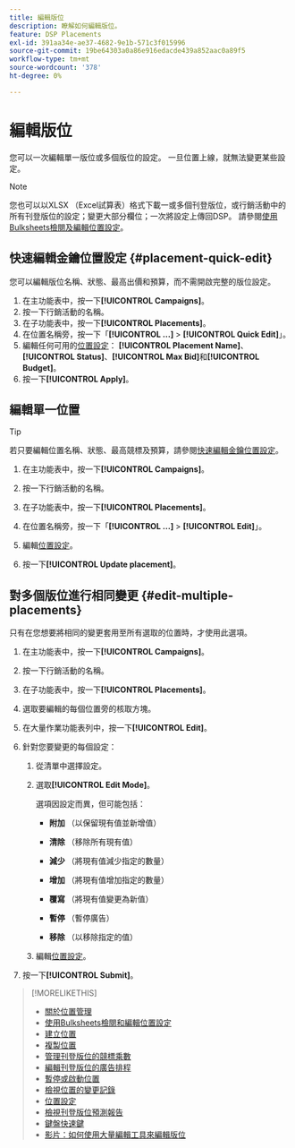 ```yaml
---
title: 編輯版位
description: 瞭解如何編輯版位。
feature: DSP Placements
exl-id: 391aa34e-ae37-4682-9e1b-571c3f015996
source-git-commit: 19be64303a0a86e916edacde439a852aac0a89f5
workflow-type: tm+mt
source-wordcount: '378'
ht-degree: 0%

---
```


# 編輯版位

您可以一次編輯單一版位或多個版位的設定。 一旦位置上線，就無法變更某些設定。

<!-- Some placements don't have these options. Clarify which placement types aren't eligible -- is it PG placements, or all placements using private inventory? And anything else? -->

>[!NOTE]
>
>您也可以以XLSX （Excel試算表）格式下載一或多個刊登版位，或行銷活動中的所有刊登版位的設定；變更大部分欄位；一次將設定上傳回DSP。 請參閱[使用Bulksheets檢閱及編輯位置設定](placement-qa.md)。

## 快速編輯金鑰位置設定 {#placement-quick-edit}

您可以編輯版位名稱、狀態、最高出價和預算，而不需開啟完整的版位設定。

1. 在主功能表中，按一下&#x200B;**[!UICONTROL Campaigns]**。
1. 按一下行銷活動的名稱。
1. 在子功能表中，按一下&#x200B;**[!UICONTROL Placements]**。
1. 在位置名稱旁，按一下「**[!UICONTROL ...]** > **[!UICONTROL Quick Edit]**」。
1. 編輯任何可用的[位置設定](placement-settings.md)： **[!UICONTROL Placement Name]**、**[!UICONTROL Status]**、**[!UICONTROL Max Bid]**&#x200B;和&#x200B;**[!UICONTROL Budget]**。
1. 按一下&#x200B;**[!UICONTROL Apply]**。

## 編輯單一位置

>[!TIP]
>
> 若只要編輯位置名稱、狀態、最高競標及預算，請參閱[快速編輯金鑰位置設定](#placement-quick-edit)。

1. 在主功能表中，按一下&#x200B;**[!UICONTROL Campaigns]**。

1. 按一下行銷活動的名稱。

1. 在子功能表中，按一下&#x200B;**[!UICONTROL Placements]**。

1. 在位置名稱旁，按一下「**[!UICONTROL ...]** > **[!UICONTROL Edit]**」。

1. 編輯[位置設定](placement-settings.md)。

1. 按一下&#x200B;**[!UICONTROL Update placement]**。

## 對多個版位進行相同變更 {#edit-multiple-placements}

只有在您想要將相同的變更套用至所有選取的位置時，才使用此選項。

1. 在主功能表中，按一下&#x200B;**[!UICONTROL Campaigns]**。

1. 按一下行銷活動的名稱。

1. 在子功能表中，按一下&#x200B;**[!UICONTROL Placements]**。

1. 選取要編輯的每個位置旁的核取方塊。

1. 在大量作業功能表列中，按一下&#x200B;**[!UICONTROL Edit]**。

1. 針對您要變更的每個設定：

   1. 從清單中選擇設定。

   1. 選取&#x200B;**[!UICONTROL Edit Mode]**。

      選項因設定而異，但可能包括：

      * **附加** （以保留現有值並新增值）

      * **清除** （移除所有現有值）

      * **減少** （將現有值減少指定的數量）

      * **增加** （將現有值增加指定的數量）

      * **覆寫** （將現有值變更為新值）

      * **暫停** （暫停廣告）

      * **移除** （以移除指定的值）

   1. 編輯[位置設定](placement-settings.md)。

1. 按一下&#x200B;**[!UICONTROL Submit]**。

>[!MORELIKETHIS]
>
>* [關於位置管理](placement-about.md)
>* [使用Bulksheets檢閱和編輯位置設定](placement-qa.md)
>* [建立位置](placement-create.md)
>* [複製位置](placement-duplicate.md)
>* [管理刊登版位的競標乘數](placement-manage-bid-multipliers.md)
>* [編輯刊登版位的廣告排程](placement-edit-ad-schedule.md)
>* [暫停或啟動位置](placement-pause-activate.md)
>* [檢視位置的變更記錄](placement-change-log.md)
>* [位置設定](placement-settings.md)
>* [檢視刊登版位預測報告](/help/dsp/campaign-management/reports/placement-forecast.md)
>* [鍵盤快速鍵](/help/dsp/campaign-management/reports/keyboard-shortcuts.md)
>* [影片：如何使用大量編輯工具來編輯版位](https://experienceleague.adobe.com/docs/advertising-learn/tutorials/dsp/bulk-edit-placement-tools.html)
